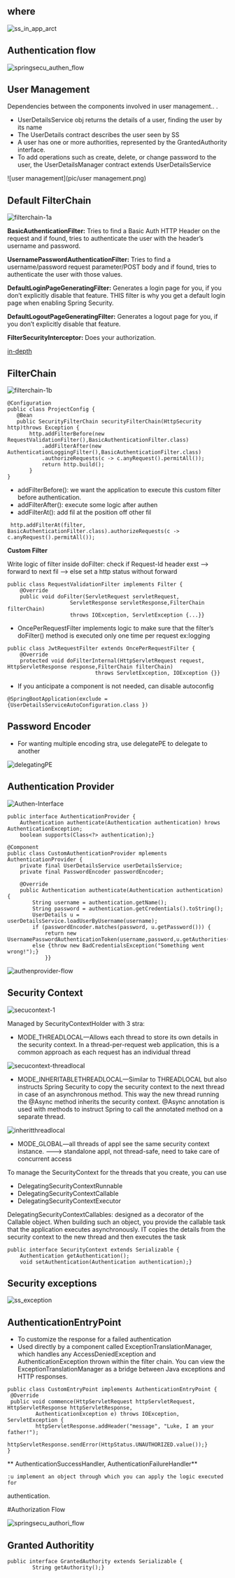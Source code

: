 ## where

![ss_in_app_arct](pic/ss_in_app_arct.png) 

## Authentication flow

![springsecu_authen_flow](pic/springsecu_authen_flow.png)  


## User Management
Dependencies between the components involved in user management.. .  
*  UserDetailsService obj returns the details of a user, finding the user by its name
* The UserDetails contract describes the user seen by SS
* A user has one or more authorities, represented by the GrantedAuthority interface.
* To add operations such as create, delete, or change password to the user, the UserDetailsManager contract extends UserDetailsService

![user management](pic/user management.png) 

## Default FilterChain

![filterchain-1a](pic/filterchain-1a.png) 

**BasicAuthenticationFilter:** Tries to find a Basic Auth HTTP Header on the request and if found, tries to authenticate the user with the header’s username and password.

**UsernamePasswordAuthenticationFilter:** Tries to find a username/password request parameter/POST body and if found, tries to authenticate the user with those values.

**DefaultLoginPageGeneratingFilter:** Generates a login page for you, if you don’t explicitly disable that feature. THIS filter is why you get a default login page when enabling Spring Security.

**DefaultLogoutPageGeneratingFilter:** Generates a logout page for you, if you don’t explicitly disable that feature.

**FilterSecurityInterceptor:** Does your authorization.

 [in-depth](https://www.marcobehler.com/guides/spring-security)
 
## FilterChain

![filterchain-1b](pic/filterchain-1b.png) 


 ```
@Configuration
public class ProjectConfig {
	@Bean
	public SecurityFilterChain securityFilterChain(HttpSecurity http)throws Exception {
		http.addFilterBefore(new RequestValidationFilter(),BasicAuthenticationFilter.class)
			.addFilterAfter(new AuthenticationLoggingFilter(),BasicAuthenticationFilter.class)
			.authorizeRequests(c -> c.anyRequest().permitAll());
			return http.build();
		}
}
```
 * addFilterBefore(): we want the application to execute this custom filter before authentication.
 * addFilterAfter(): execute some logic after authen
 * addFilterAt(): add fil at the position off other fil
 
```
 http.addFilterAt(filter, BasicAuthenticationFilter.class).authorizeRequests(c -> c.anyRequest().permitAll());

```
 **Custom Filter**

 Write logic of filter inside doFilter: check if Request-Id header exst --> forward to next fil --> else set a http status without forward
 
```
public class RequestValidationFilter implements Filter {
	@Override
	public void doFilter(ServletRequest servletRequest,
					ServletResponse servletResponse,FilterChain filterChain)
					throws IOException, ServletException {...}}
```
* OncePerRequestFilter implements logic to make sure that the filter’s doFilter() method is executed only one time per request ex:logging

```
public class JwtRequestFilter extends OncePerRequestFilter {
	@Override
	protected void doFilterInternal(HttpServletRequest request, 							HttpServletResponse response,FilterChain filterChain)
							throws ServletException, IOException {}}
```
* If you anticipate a component is not needed, can disable autoconfig

```
@SpringBootApplication(exclude ={UserDetailsServiceAutoConfiguration.class })
```

## Password Encoder

* For wanting multiple encoding stra, use delegatePE to delegate to another

![delegatingPE](pic/delegatingPE.png) 

## Authentication Provider

![Authen-Interface](pic/Authen-Interface.png)

```
public interface AuthenticationProvider {
	Authentication authenticate(Authentication authentication) hrows AuthenticationException;
	boolean supports(Class<?> authentication);}
```

```
@Component
public class CustomAuthenticationProvider mplements AuthenticationProvider {
	private final UserDetailsService userDetailsService;
	private final PasswordEncoder passwordEncoder;

	@Override
	public Authentication authenticate(Authentication authentication) {
		String username = authentication.getName();
		String password = authentication.getCredentials().toString();
		UserDetails u = userDetailsService.loadUserByUsername(username);
		if (passwordEncoder.matches(password, u.getPassword())) {
			return new UsernamePasswordAuthenticationToken(username,password,u.getAuthorities());}
		else {throw new BadCredentialsException("Something went wrong!");}
			}}
```


![authenprovider-flow](pic/authenprovider-flow.png)



## Security Context

![secucontext-1](pic/secucontext-1.png)

 Managed by SecurityContextHolder with 3 stra:
 * MODE_THREADLOCAL—Allows each thread to store its own details in the
security context. In a thread-per-request web application, this is a
common approach as each request has an individual thread

![secucontext-threadlocal](pic/secucontext-threadlocal.png)

 * MODE_INHERITABLETHREADLOCAL—Similar to THREADLOCAL but
also instructs Spring Security to copy the security context to the next
thread in case of an asynchronous method. This way the new thread running the @Async method inherits the security context.
@Async annotation is used with methods to instruct Spring to call the
annotated method on a separate thread.

![inheritthreadlocal](pic/inheritthreadlocal.png)

 
 * MODE_GLOBAL—all threads of appl see the same 
security context instance. ---> standalone appl, not thread-safe, need to take care of concurrent access

 To manage the SecurityContext for the threads that you create, you can use
 * DelegatingSecurityContextRunnable
 * DelegatingSecurityContextCallable
 * DelegatingSecurityContextExecutor
 
  DelegatingSecurityContextCallables: designed as a decorator of the Callable
object. When building such an object, you provide the callable task that the application executes
asynchronously. IT copies the details from the security context
to the new thread and then executes the task
 

```
public interface SecurityContext extends Serializable {
	Authentication getAuthentication();
	void setAuthentication(Authentication authentication);}
```

## Security exceptions

![ss_exception](pic/ss_exception.png)

##  AuthenticationEntryPoint

* To customize the response for a failed authentication
* Used directly by a component called ExceptionTranslationManager, which handles any
AccessDeniedException and AuthenticationException thrown within the filter chain. You can view the ExceptionTranslationManager as a bridge between Java exceptions and HTTP responses.

```
public class CustomEntryPoint implements AuthenticationEntryPoint {
 @Override
 public void commence(HttpServletRequest httpServletRequest, HttpServletResponse httpServletResponse, 
		 AuthenticationException e) throws IOException, ServletException {
		 httpServletResponse.addHeader("message", "Luke, I am your father!");
		httpServletResponse.sendError(HttpStatus.UNAUTHORIZED.value());}
}
```

** AuthenticationSuccessHandler, AuthenticationFailureHandler**

	:u implement an object through which you can apply the logic executed for
authentication.


#Authorization Flow


![springsecu_authori_flow](pic/springsecu_authori_flow.png)

## Granted Authoritity

```
public interface GrantedAuthority extends Serializable {
		String getAuthority();}
```